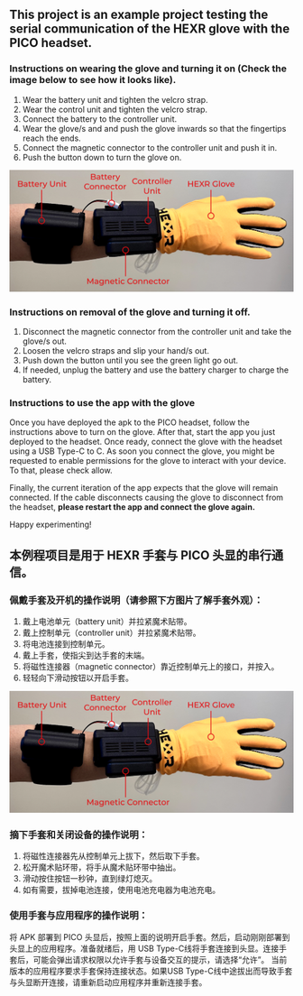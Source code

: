 ## This project is an example project testing the serial communication of the HEXR glove with the PICO headset.

### Instructions on wearing the glove and turning it on (Check the image below to see how it looks like).

1. Wear the battery unit and tighten the velcro strap.
2. Wear the control unit and tighten the velcro strap.
3. Connect the battery to the controller unit.
4. Wear the glove/s and and push the glove inwards so that the fingertips reach the ends.
5. Connect the magnetic connector to the controller unit and push it in.
6. Push the button down to turn the glove on.

![Wearing HEXR Glove](Frame1.jpg)


### Instructions on removal of the glove and turning it off.

1. Disconnect the magnetic connector from the controller unit and take the glove/s out.
2. Loosen the velcro straps and slip your hand/s out.
3. Push down the button until you see the green light go out.
4. If needed, unplug the battery and use the battery charger to charge the battery.

### Instructions to use the app with the glove

Once you have deployed the apk to the PICO headset, follow the instructions above to turn on the glove. 
After that, start the app you just deployed to the headset. Once ready, connect the glove with 
the headset using a USB Type-C to C. As soon you connect the glove, you might be requested to enable permissions for the 
glove to interact with your device. To that, please check allow.

Finally, the current iteration of the app expects that the glove will remain connected. If the cable disconnects causing 
the glove to disconnect from the headset, **please restart the app and connect the glove again.**



Happy experimenting!

## 本例程项目是用于 HEXR 手套与 PICO 头显的串行通信。

### 佩戴手套及开机的操作说明（请参照下方图片了解手套外观）：
1. 戴上电池单元（battery unit）并拉紧魔术贴带。
2. 戴上控制单元（controller unit）并拉紧魔术贴带。
3. 将电池连接到控制单元。
4. 戴上手套，使指尖到达手套的末端。
5. 将磁性连接器（magnetic connector）靠近控制单元上的接口，并按入。
6. 轻轻向下滑动按钮以开启手套。

![Wearing HEXR Glove](Frame1.jpg)

### 摘下手套和关闭设备的操作说明：

1. 将磁性连接器先从控制单元上拔下，然后取下手套。
2. 松开魔术贴环带，将手从魔术贴环带中抽出。
3. 滑动按住按钮一秒钟，直到绿灯熄灭。
4. 如有需要，拔掉电池连接，使用电池充电器为电池充电。
   
### 使用手套与应用程序的操作说明：
   将 APK 部署到 PICO 头显后，按照上面的说明开启手套。然后，启动刚刚部署到头显上的应用程序。准备就绪后，用 USB Type-C线将手套连接到头显。连接手套后，可能会弹出请求权限以允许手套与设备交互的提示，请选择“允许”。
   当前版本的应用程序要求手套保持连接状态。如果USB Type-C线中途拔出而导致手套与头显断开连接，请重新启动应用程序并重新连接手套。